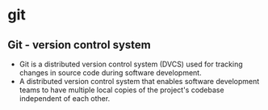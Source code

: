 # git
## Git - version control system

- Git is a distributed version control system (DVCS) used for tracking changes in source code during software development. 
- A distributed version control system that enables software development teams to have multiple local copies of the project's codebase independent of each other.
